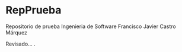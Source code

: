 # RepPrueba
Repositorio de prueba Ingenieria de Software
Francisco Javier Castro Márquez

Revisado...
.
